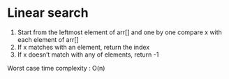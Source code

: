 # Linear search

1. Start from the leftmost element of arr[] and one by one compare x with each element of arr[]
2. If x matches with an element, return the index
3. If x doesn’t match with any of elements, return -1


Worst case time complexity : O(n)
